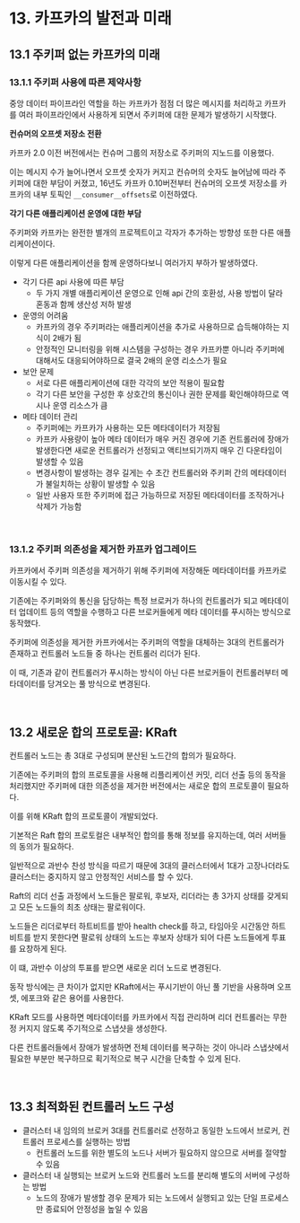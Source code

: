 # 13. 카프카의 발전과 미래

## 13.1 주키퍼 없는 카프카의 미래

### 13.1.1 주키퍼 사용에 따른 제약사항

중앙 데이터 파이프라인 역할을 하는 카프카가 점점 더 많은 메시지를 처리하고 카프카를 여러 파이프라인에서 사용하게 되면서 주키퍼에 대한 문제가 발생하기 시작했다.

**컨슈머의 오프셋 저장소 전환**

카프카 2.0 이전 버전에서는 컨슈머 그룹의 저장소로 주키퍼의 지노드를 이용했다.

이는 메시지 수가 늘어나면서 오프셋 숫자가 커지고 컨슈머의 숫자도 늘어남에 따라 주키퍼에 대한 부담이 커졌고, 16년도 카프카 0.10버전부터 컨슈머의 오프셋 저장소를 카프카의 내부 토픽인 `__consumer__offsets`로 이전하였다.

**각기 다른 애플리케이션 운영에 대한 부담**

주키퍼와 카프카는 완전한 별개의 프로젝트이고 각자가 추가하는 방향성 또한 다른 애플리케이션이다.

이렇게 다른 애플리케이션을 함께 운영하다보니 여러가지 부하가 발생하였다.

- 각기 다른 api 사용에 따른 부담
  - 두 가지 개별 애플리케이션 운영으로 인해 api 간의 호환성, 사용 방법이 달라 혼동과 함께 생산성 저하 발생
- 운영의 어려움
  - 카프카의 경우 주키퍼라는 애플리케이션을 추가로 사용하므로 습득해야하는 지식이 2배가 됨
  - 안정적인 모니터링을 위해 시스템을 구성하는 경우 카프카뿐 아니라 주키퍼에 대해서도 대응되어야하므로 결국 2배의 운영 리소스가 필요
- 보안 문제
  - 서로 다른 애플리케이션에 대한 각각의 보안 적용이 필요함
  - 각기 다른 보안을 구성한 후 상호간의 통신이나 권한 문제를 확인해야하므로 역시나 운영 리소스가 큼
- 메타 데이터 관리
  - 주키퍼에는 카프카가 사용하는 모든 메타데이터가 저장됨
  - 카프카 사용량이 높아 메타 데이터가 매우 커진 경우에 기존 컨트롤러에 장애가 발생한다면 새로운 컨트롤러가 선정되고 액티브되기까지 매우 긴 다운타임이 발생할 수 있음
  - 변경사항이 발생하는 경우 길게는 수 초간 컨트롤러와 주키퍼 간의 메타데이터가 불일치하는 상황이 발생할 수 있음
  - 일반 사용자 또한 주키퍼에 접근 가능하므로 저장된 메타데이터를 조작하거나 삭제가 가능함

<br>

### 13.1.2 주키퍼 의존성을 제거한 카프카 업그레이드

카프카에서 주키퍼 의존성을 제거하기 위해 주키퍼에 저장해둔 메타데이터를 카프카로 이동시킬 수 있다.

기존에는 주키퍼와의 통신을 담당하는 특정 브로커가 하나의 컨트롤러가 되고 메타데이터 업데이트 등의 역할을 수행하고 다른 브로커들에게 메타 데이터를 푸시하는 방식으로 동작했다.

주키퍼에 의존성을 제거한 카프카에서는 주키퍼의 역할을 대체하는 3대의 컨트롤러가 존재하고 컨트롤러 노드들 중 하나는 컨트롤러 리더가 된다.

이 때, 기존과 같이 컨트롤러가 푸시하는 방식이 아닌 다른 브로커들이 컨트롤러부터 메타데이터를 당겨오는 풀 방식으로 변경된다.

<br>

## 13.2 새로운 합의 프로토골: KRaft

컨트롤러 노드는 총 3대로 구성되며 분산된 노드간의 합의가 필요하다.

기존에는 주키퍼의 합의 프로토콜을 사용해 리플리케이션 커밋, 리더 선출 등의 동작을 처리했지만 주키퍼에 대한 의존성을 제거한 버전에서는 새로운 합의 프로토콜이 필요하다.

이를 위해 KRaft 합의 프로토콜이 개발되었다.

기본적은 Raft 합의 프로토컬은 내부적인 합의를 통해 정보를 유지하는데, 여러 서버들의 동의가 필요하다.

일반적으로 과반수 찬성 방식을 따르기 때문에 3대의 클러스터에서 1대가 고장나더라도 클러스터는 중지하지 않고 안정적인 서비스를 할 수 있다.

Raft의 리더 선출 과정에서 노드들은 팔로워, 후보자, 리더라는 총 3가지 상태를 갖게되고 모든 노드들의 최초 상태는 팔로워이다.

노드들은 리더로부터 하트비트를 받아 health check를 하고, 타임아웃 시간동안 하트비트를 받지 못한다면 팔로워 상태의 노드는 후보자 상태가 되어 다른 노드들에게 투표를 요창하게 된다.

이 떄, 과반수 이상의 투표를 받으면 새로운 리더 노드로 변경된다.

동작 방식에는 큰 차이가 없지만 KRaft에서는 푸시기반이 아닌 풀 기반을 사용하며 오프셋, 에포크와 같은 용어를 사용한다.

KRaft 모드를 사용하면 메타데이터를 카프카에서 직접 관리하며 리더 컨트롤러는 무한정 커지지 않도록 주기적으로 스냅샷을 생성한다.

다른 컨트롤러들에서 장애가 발생하면 전체 데이터를 복구하는 것이 아니라 스냅샷에서 필요한 부분만 복구하므로 획기적으로 복구 시간을 단축할 수 있게 된다.

<br>

## 13.3 최적화된 컨트롤러 노드 구성

- 클러스터 내 임의의 브로커 3대를 컨트롤러로 선정하고 동일한 노드에서 브로커, 컨트롤러 프로세스를 실행하는 방법
  - 컨트롤러 노드를 위한 별도의 노드나 서버가 필요하지 않으므로 서버를 절약할 수 있음
- 클러스터 내 실행되는 브로커 노드와 컨트롤러 노드를 분리해 별도의 서버에 구성하는 방법
  - 노드의 장애가 발생할 경우 문제가 되는 노드에서 실행되고 있는 단일 프로세스만 종료되어 안정성을 높일 수 있음
